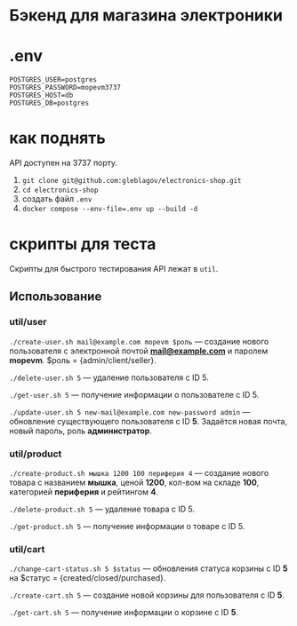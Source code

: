 # Бэкенд для магазина электроники

# .env
```
POSTGRES_USER=postgres
POSTGRES_PASSWORD=mopevm3737
POSTGRES_HOST=db
POSTGRES_DB=postgres
```

# как поднять

API доступен на 3737 порту.

1. `git clone git@github.com:gleblagov/electronics-shop.git`
2. `cd electronics-shop`
3. создать файл `.env`
4. `docker compose --env-file=.env up --build -d`

# скрипты для теста

Скрипты для быстрого тестирования API лежат в `util`. 

## Использование

### util/user

`./create-user.sh mail@example.com mopevm $роль` — создание нового пользователя с электронной почтой **mail@example.com** и паролем **mopevm**. $роль = {admin/client/seller}.

`./delete-user.sh 5` — удаление пользователя с ID 5.

`./get-user.sh 5` — получение информации о пользователе с ID 5.

`./update-user.sh 5 new-mail@example.com new-password admin` — обновление существующего пользователя с ID **5**. Задаётся новая почта, новый пароль, роль **администратор**.


### util/product

`./create-product.sh мышка 1200 100 периферия 4` — создание нового товара с названием **мышка**, ценой **1200**, кол-вом на складе **100**, категорией **периферия** и рейтингом **4**.

`./delete-product.sh 5` — удаление товара с ID 5.

`./get-product.sh 5` — получение информации о товаре с ID 5.


### util/cart

`./change-cart-status.sh 5 $status` — обновления статуса корзины с ID **5** на $статус = {created/closed/purchased}.

`./create-cart.sh 5` — создание новой корзины для пользователя с ID **5**.

`./get-cart.sh 5` — получение информации о корзине с ID **5**.

